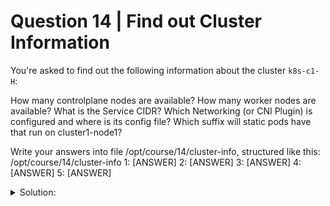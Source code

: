 # Question 14 | Find out Cluster Information

You're asked to find out the following information about the cluster `k8s-c1-H`:

How many controlplane nodes are available?
How many worker nodes are available?
What is the Service CIDR?
Which Networking (or CNI Plugin) is configured and where is its config file?
Which suffix will static pods have that run on cluster1-node1?

Write your answers into file /opt/course/14/cluster-info, structured like this:
/opt/course/14/cluster-info
1: [ANSWER]
2: [ANSWER]
3: [ANSWER]
4: [ANSWER]
5: [ANSWER]

<details>
<summary>Solution:</summary>

How many controlplane and worker nodes are available?

```bash
kubectl get node
```

We see one controlplane and two workers.

What is the Service CIDR?

```bash
ssh cluster1-controlplane1
cat /etc/kubernetes/manifests/kube-apiserver.yaml | grep range
```

Which Networking (or CNI Plugin) is configured and where is its config file?

```bash
find /etc/cni/net.d/
cat /etc/cni/net.d/10-weave.conflist
```

By default, the kubelet looks into /etc/cni/net.d to discover the CNI plugins. This will be the same on every controlplane and worker nodes.

Which suffix will static pods have that run on cluster1-node1? The suffix is the node hostname with a leading hyphen. It used to be -static in earlier Kubernetes versions.

Result: The resulting /opt/course/14/cluster-info could look like:

```bash
cat /opt/course/14/cluster-info
1: 1
2: 2
3: 10.96.0.0/12
4: Weave, /etc/cni/net.d/10-weave.conflist
5: -cluster1-node1
```

</details>
